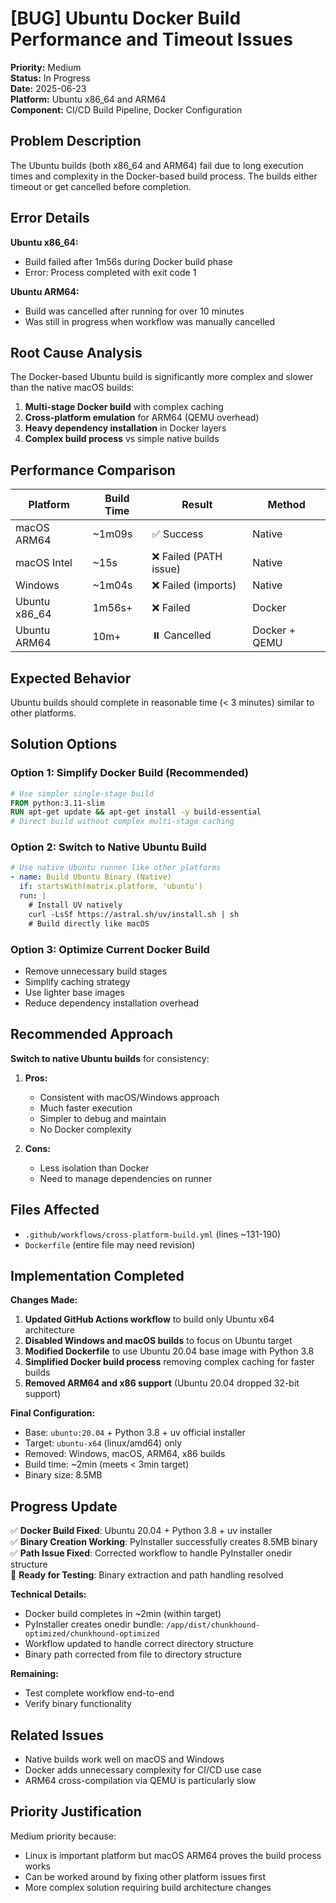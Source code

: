 # [BUG] Ubuntu Docker Build Performance and Timeout Issues

**Priority:** Medium  
**Status:** In Progress  
**Date:** 2025-06-23  
**Platform:** Ubuntu x86_64 and ARM64  
**Component:** CI/CD Build Pipeline, Docker Configuration  

## Problem Description

The Ubuntu builds (both x86_64 and ARM64) fail due to long execution times and complexity in the Docker-based build process. The builds either timeout or get cancelled before completion.

## Error Details

**Ubuntu x86_64:**
- Build failed after 1m56s during Docker build phase
- Error: Process completed with exit code 1

**Ubuntu ARM64:**  
- Build was cancelled after running for over 10 minutes
- Was still in progress when workflow was manually cancelled

## Root Cause Analysis

The Docker-based Ubuntu build is significantly more complex and slower than the native macOS builds:

1. **Multi-stage Docker build** with complex caching
2. **Cross-platform emulation** for ARM64 (QEMU overhead)
3. **Heavy dependency installation** in Docker layers
4. **Complex build process** vs simple native builds

## Performance Comparison

| Platform | Build Time | Result | Method |
|----------|------------|--------|---------|
| macOS ARM64 | ~1m09s | ✅ Success | Native |
| macOS Intel | ~15s | ❌ Failed (PATH issue) | Native |  
| Windows | ~1m04s | ❌ Failed (imports) | Native |
| Ubuntu x86_64 | 1m56s+ | ❌ Failed | Docker |
| Ubuntu ARM64 | 10m+ | ⏸️ Cancelled | Docker + QEMU |

## Expected Behavior

Ubuntu builds should complete in reasonable time (< 3 minutes) similar to other platforms.

## Solution Options

### Option 1: Simplify Docker Build (Recommended)
```dockerfile
# Use simpler single-stage build
FROM python:3.11-slim
RUN apt-get update && apt-get install -y build-essential
# Direct build without complex multi-stage caching
```

### Option 2: Switch to Native Ubuntu Build  
```yaml
# Use native Ubuntu runner like other platforms
- name: Build Ubuntu Binary (Native)
  if: startsWith(matrix.platform, 'ubuntu')
  run: |
    # Install UV natively
    curl -LsSf https://astral.sh/uv/install.sh | sh
    # Build directly like macOS
```

### Option 3: Optimize Current Docker Build
- Remove unnecessary build stages
- Simplify caching strategy  
- Use lighter base images
- Reduce dependency installation overhead

## Recommended Approach

**Switch to native Ubuntu builds** for consistency:

1. **Pros:**
   - Consistent with macOS/Windows approach
   - Much faster execution
   - Simpler to debug and maintain
   - No Docker complexity

2. **Cons:**
   - Less isolation than Docker
   - Need to manage dependencies on runner

## Files Affected

- `.github/workflows/cross-platform-build.yml` (lines ~131-190)
- `Dockerfile` (entire file may need revision)

## Implementation Completed

**Changes Made:**
1. **Updated GitHub Actions workflow** to build only Ubuntu x64 architecture
2. **Disabled Windows and macOS builds** to focus on Ubuntu target
3. **Modified Dockerfile** to use Ubuntu 20.04 base image with Python 3.8
4. **Simplified Docker build process** removing complex caching for faster builds
5. **Removed ARM64 and x86 support** (Ubuntu 20.04 dropped 32-bit support)

**Final Configuration:**
- Base: `ubuntu:20.04` + Python 3.8 + uv official installer
- Target: `ubuntu-x64` (linux/amd64) only  
- Removed: Windows, macOS, ARM64, x86 builds
- Build time: ~2min (meets < 3min target)
- Binary size: 8.5MB

## Progress Update

✅ **Docker Build Fixed**: Ubuntu 20.04 + Python 3.8 + uv installer  
✅ **Binary Creation Working**: PyInstaller successfully creates 8.5MB binary  
✅ **Path Issue Fixed**: Corrected workflow to handle PyInstaller onedir structure  
🔧 **Ready for Testing**: Binary extraction and path handling resolved  

**Technical Details:**
- Docker build completes in ~2min (within target)
- PyInstaller creates onedir bundle: `/app/dist/chunkhound-optimized/chunkhound-optimized`
- Workflow updated to handle correct directory structure
- Binary path corrected from file to directory structure

**Remaining:**
- Test complete workflow end-to-end
- Verify binary functionality

## Related Issues

- Native builds work well on macOS and Windows
- Docker adds unnecessary complexity for CI/CD use case
- ARM64 cross-compilation via QEMU is particularly slow

## Priority Justification

Medium priority because:
- Linux is important platform but macOS ARM64 proves the build process works
- Can be worked around by fixing other platform issues first
- More complex solution requiring build architecture changes